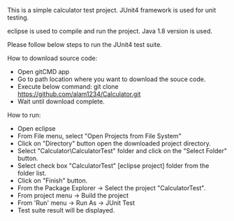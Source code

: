 This is a simple calculator test project.
JUnit4 framework is used for unit testing.

eclipse is used to compile and run the project.
Java 1.8 version is used.

Please follow below steps to run the JUnit4 test suite. 

How to download source code: 
- Open gitCMD app 
- Go to path location where you want to download the souce code. 
- Execute below command: 
    git clone https://github.com/alam1234/Calculator.git 
- Wait until download complete. 

How to run:
- Open eclipse
- From File menu, select "Open Projects from File System"
- Click on "Directory" button open the downloaded project directory.
- Select "Calculator\CalculatorTest" folder and click on the "Select Folder" button.
- Select check box "CalculatorTest" [eclipse project] folder from the folder list.
- Click on "Finish" button.
- From the Package Explorer -> Select the project "CalculatorTest". 
- From project menu -> Build the project
- From 'Run' menu -> Run As -> JUnit Test
- Test suite result will be displayed.
